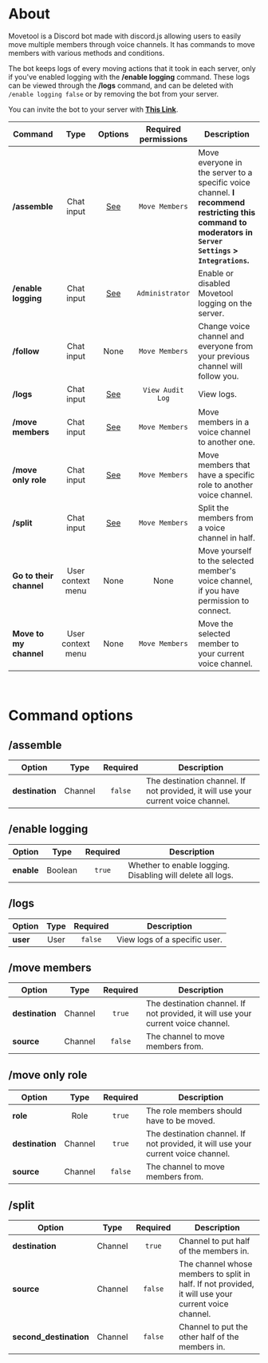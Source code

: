 # About

Movetool is a Discord bot made with discord.js allowing users to easily move multiple members through voice channels.
It has commands to move members with various methods and conditions.

The bot keeps logs of every moving actions that it took in each server, only if you've enabled logging with the **/enable logging** command.
These logs can be viewed through the **/logs** command, and can be deleted with `/enable logging false` or by removing the bot from your server.

You can invite the bot to your server with [**This Link**](https://discord.com/api/oauth2/authorize?client_id=827353852290007080&permissions=16777216&scope=bot%20applications.commands).

| Command                 | Type              | Options                | Required permissions | Description                                                                   |
|-------------------------|:-----------------:|:----------------------:|:--------------------:|-------------------------------------------------------------------------------|
| **/assemble**           | Chat input        | [See](#assemble)       | `Move Members`       | Move everyone in the server to a specific voice channel. **I recommend restricting this command to moderators in `Server Settings` > `Integrations`.** |
| **/enable logging**     | Chat input        | [See](#enable-logging) | `Administrator`      | Enable or disabled Movetool logging on the server.                            |
| **/follow**             | Chat input        | None                   | `Move Members`       | Change voice channel and everyone from your previous channel will follow you. |
| **/logs**               | Chat input        | [See](#logs)           | `View Audit Log`     | View logs.                                                                    |
| **/move members**       | Chat input        | [See](#move-members)   | `Move Members`       | Move members in a voice channel to another one.                               |
| **/move only role**     | Chat input        | [See](#move-only-role) | `Move Members`       | Move members that have a specific role to another voice channel.              |
| **/split**              | Chat input        | [See](#split)          | `Move Members`       | Split the members from a voice channel in half.                               |
| **Go to their channel** | User context menu | None                   | None                 | Move yourself to the selected member's voice channel, if you have permission to connect. |
| **Move to my channel**  | User context menu | None                   | `Move Members`       | Move the selected member to your current voice channel.                       |

<br />

# Command options

## /assemble

| Option          | Type    | Required | Description                                                                       |
|-----------------|:-------:|:--------:|-----------------------------------------------------------------------------------|
| **destination** | Channel | `false`  | The destination channel. If not provided, it will use your current voice channel. |

## /enable logging

| Option     | Type    | Required | Description                                                |
|------------|:-------:|:--------:|------------------------------------------------------------|
| **enable** | Boolean | `true`   | Whether to enable logging. Disabling will delete all logs. |

## /logs

| Option          | Type | Required | Description                                                                       |
|-----------------|:----:|:--------:|-----------------------------------------------------------------------------------|
| **user**        | User | `false`  | View logs of a specific user.                                                     |

## /move members

| Option          | Type    | Required | Description                                                                       |
|-----------------|:-------:|:--------:|-----------------------------------------------------------------------------------|
| **destination** | Channel | `true`   | The destination channel. If not provided, it will use your current voice channel. |
| **source**      | Channel | `false`  | The channel to move members from.                                                 |

## /move only role

| Option          | Type    | Required | Description                                                                       |
|-----------------|:-------:|:--------:|-----------------------------------------------------------------------------------|
| **role**        | Role    | `true`   | The role members should have to be moved.                                         |
| **destination** | Channel | `true`   | The destination channel. If not provided, it will use your current voice channel. |
| **source**      | Channel | `false`  | The channel to move members from.                                                 |

## /split

| Option                 | Type    | Required | Description                                                                                          |
|------------------------|:-------:|:--------:|------------------------------------------------------------------------------------------------------|
| **destination**        | Channel | `true`   | Channel to put half of the members in.                                                               |
| **source**             | Channel | `false`  | The channel whose members to split in half. If not provided, it will use your current voice channel. |
| **second_destination** | Channel | `false`  | Channel to put the other half of the members in.                                                     |

<br />
